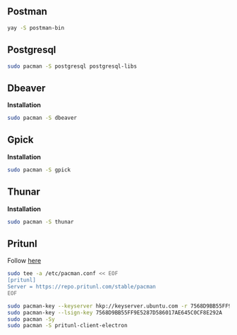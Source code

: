 ## Postman
```sh
yay -S postman-bin
```

## Postgresql

```sh
sudo pacman -S postgresql postgresql-libs
```

## Dbeaver

**Installation**
```sh
sudo pacman -S dbeaver
```

## Gpick

**Installation**
```sh
sudo pacman -S gpick
```

## Thunar

**Installation**
```sh
sudo pacman -S thunar
```

## Pritunl

Follow [here](https://client.pritunl.com/#install)

```sh
sudo tee -a /etc/pacman.conf << EOF
[pritunl]
Server = https://repo.pritunl.com/stable/pacman
EOF

sudo pacman-key --keyserver hkp://keyserver.ubuntu.com -r 7568D9BB55FF9E5287D586017AE645C0CF8E292A
sudo pacman-key --lsign-key 7568D9BB55FF9E5287D586017AE645C0CF8E292A
sudo pacman -Sy
sudo pacman -S pritunl-client-electron
```
